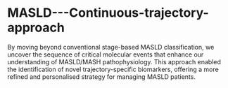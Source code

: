 # MASLD---Continuous-trajectory-approach
By moving beyond conventional stage-based MASLD classification, we uncover the sequence of critical molecular events that enhance our understanding of MASLD/MASH pathophysiology. This approach enabled the identification of novel trajectory-specific biomarkers, offering a more refined and personalised strategy for managing MASLD patients.
